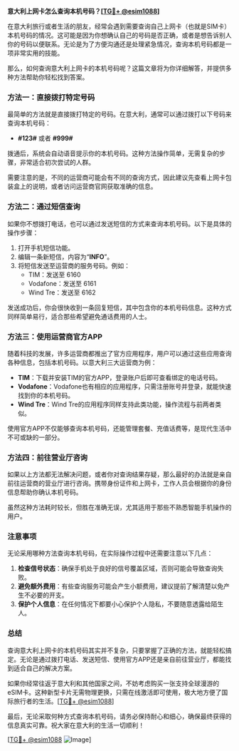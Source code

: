 **意大利上网卡怎么查询本机号码？[[TG💪+ @esim1088](https://t.me/s/esim1088)]**

在意大利旅行或者生活的朋友，经常会遇到需要查询自己上网卡（也就是SIM卡）本机号码的情况。这可能是因为你想确认自己的号码是否正确，或者是想告诉别人你的号码以便联系。无论是为了方便沟通还是处理紧急情况，查询本机号码都是一项非常实用的技能。

那么，如何查询意大利上网卡的本机号码呢？这篇文章将为你详细解答，并提供多种方法帮助你轻松找到答案。

### 方法一：直接拨打特定号码

最简单的方法就是直接拨打特定的号码。在意大利，通常可以通过拨打以下号码来查询本机号码：

- **#123#** 或者 **#999#**

拨通后，系统会自动语音提示你的本机号码。这种方法操作简单，无需复杂的步骤，非常适合初次尝试的人群。

需要注意的是，不同的运营商可能会有不同的查询方式，因此建议先查看上网卡包装盒上的说明，或者访问运营商官网获取准确的信息。

### 方法二：通过短信查询

如果你不想拨打电话，也可以通过发送短信的方式来查询本机号码。以下是具体的操作步骤：

1. 打开手机短信功能。
2. 编辑一条新短信，内容为“**INFO**”。
3. 将短信发送至运营商的服务号码。例如：
   - TIM：发送至 6160
   - Vodafone：发送至 6161
   - Wind Tre：发送至 6162

发送成功后，你会很快收到一条回复短信，其中包含你的本机号码信息。这种方式同样简单易行，适合那些希望避免通话费用的人士。

### 方法三：使用运营商官方APP

随着科技的发展，许多运营商都推出了官方应用程序，用户可以通过这些应用查询各种信息，包括本机号码。以意大利三大运营商为例：

- **TIM**：下载并安装TIM的官方APP，登录账户后即可查看绑定的电话号码。
- **Vodafone**：Vodafone也有相应的应用程序，只需注册账号并登录，就能快速找到你的本机号码。
- **Wind Tre**：Wind Tre的应用程序同样支持此类功能，操作流程与前两者类似。

使用官方APP不仅能够查询本机号码，还能管理套餐、充值话费等，是现代生活中不可或缺的一部分。

### 方法四：前往营业厅咨询

如果以上方法都无法解决问题，或者你对查询结果存疑，那么最好的办法就是亲自前往运营商的营业厅进行咨询。携带身份证件和上网卡，工作人员会根据你的身份信息帮助你确认本机号码。

虽然这种方法耗时较长，但胜在准确无误，尤其适用于那些不熟悉智能手机操作的用户。

### 注意事项

无论采用哪种方法查询本机号码，在实际操作过程中还需要注意以下几点：

1. **检查信号状态**：确保手机处于良好的信号覆盖区域，否则可能会导致查询失败。
2. **避免额外费用**：有些查询服务可能会产生小额费用，建议提前了解清楚以免产生不必要的开支。
3. **保护个人信息**：在任何情况下都要小心保护个人隐私，不要随意透露给陌生人。

### 总结

查询意大利上网卡的本机号码其实并不复杂，只要掌握了正确的方法，就能轻松搞定。无论是通过拨打电话、发送短信、使用官方APP还是亲自前往营业厅，都能找到适合自己的解决方案。

如果你经常往返于意大利和其他国家之间，不妨考虑购买一张支持全球漫游的eSIM卡。这种新型卡片无需物理更换，只需在线激活即可使用，极大地方便了国际旅行者的生活。[[TG💪+ @esim1088](https://t.me/s/esim1088)]

最后，无论采取何种方式查询本机号码，请务必保持耐心和细心，确保最终获得的信息真实可靠。祝大家在意大利的生活一切顺利！

[[TG💪+ @esim1088](https://t.me/s/esim1088) ![Image](https://i.postimg.cc/4NQfJmqS/Snipaste-2025-05-13-00-14-12.png)]